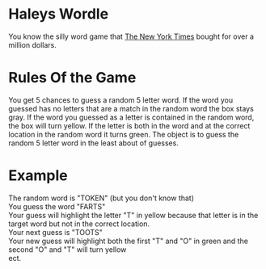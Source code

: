 # Haleys Wordle
You know the silly word game that [The New York Times](https://en.as.com/en/2022/02/07/latest_news/1644194032_400672.html#:~:text=Last%20month%20is%20was%20confirmed,of%20more%20than%20%241%20million.) bought for over a million dollars.

# Rules Of the Game
You get 5 chances to guess a random 5 letter word.
If the word you guessed has no letters that are a match in the random word the box stays gray.
If the word you guessed as a letter is contained in the random word, the box will turn yellow.
If the letter is both in the word and at the correct location in the random word it turns green.
The object is to guess the random 5 letter word in the least about of guesses.

# Example

The random word is "TOKEN" (but you don't know that)\
You guess the word "FARTS"\
Your guess will highlight the letter "T" in yellow because that letter is in the target word but not in the correct location.\
Your next guess is "TOOTS"\
Your new guess will highlight both the first "T" and "O" in green and the second "O" and "T" will turn yellow\
ect.
